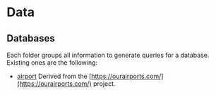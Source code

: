 # Data

## Databases

Each folder groups all information to generate queries for a database. Existing ones are the following: 
- [airport](./databases/airport/) Derived from the [https://ourairports.com/](https://ourairports.com/) project.

